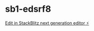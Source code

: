 # sb1-edsrf8

[Edit in StackBlitz next generation editor ⚡️](https://stackblitz.com/~/github.com/HiVladius/sb1-edsrf8)